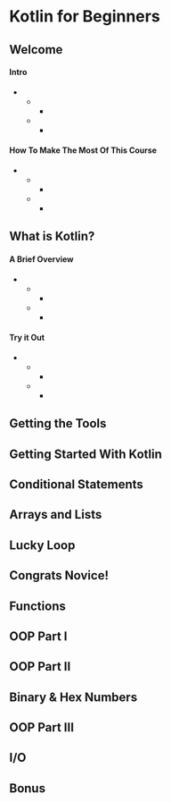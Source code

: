 # Kotlin for Beginners

## Welcome
#### Intro 
- 
    - 
        - 
    - 
        - 
#### How To Make The Most Of This Course
- 
    - 
        - 
    - 
        - 
## What is Kotlin?
#### A Brief Overview
- 
    - 
        - 
    - 
        - 
#### Try it Out
- 
    - 
        - 
    - 
        - 

## Getting the Tools
## Getting Started With Kotlin
## Conditional Statements
## Arrays and Lists
## Lucky Loop
## Congrats Novice!
## Functions
## OOP Part I
## OOP Part II
## Binary & Hex Numbers
## OOP Part III
## I/O
## Bonus